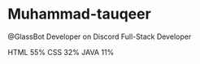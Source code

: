 # Muhammad-tauqeer
@GlassBot Developer on Discord 
Full-Stack Developer 

HTML 55%
CSS  32%
JAVA 11%


